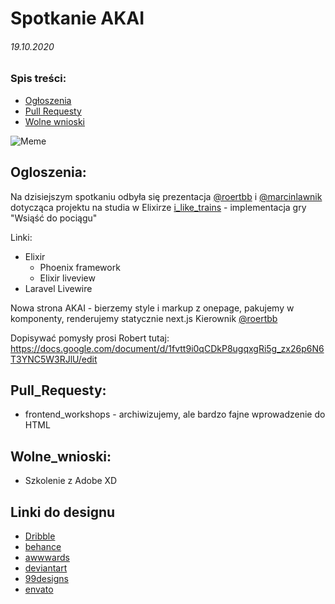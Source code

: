 # Spotkanie AKAI 
###### 19.10.2020

### Spis treści:
- [Ogłoszenia](#Ogloszenia)
- [Pull Requesty](#Pull_Requesty)
- [Wolne wnioski](#Wolne_wnioski)

![Meme](https://external-preview.redd.it/Jy6TzYfcPAaa9QQ4zUIQNhs14DlmOy5LwZlHXSRz1G4.jpg?auto=webp&s=00db864d7ea4edece24511e3cc43366ac923ad31)

## Ogloszenia:
Na dzisiejszym spotkaniu odbyła się prezentacja [@roertbb](https://github.com/roertbb) i [@marcinlawnik](https://github.com/marcinlawnik) dotycząca projektu na studia w Elixirze
[i_like_trains](https://github.com/marcinlawnik/i_like_trains
) - implementacja gry "Wsiąść do pociągu"

Linki:
 - Elixir
   - Phoenix framework
   - Elixir liveview
 - Laravel Livewire

 Nowa strona AKAI - bierzemy style i markup z onepage, pakujemy w komponenty, renderujemy statycznie next.js
 Kierownik [@roertbb](https://github.com/roertbb)
 
 Dopisywać pomysły prosi Robert tutaj:
 https://docs.google.com/document/d/1fvtt9i0qCDkP8ugqxgRi5g_zx26p6N6T3YNC5W3RJlU/edit

## Pull_Requesty:
 - frontend_workshops - archiwizujemy, ale bardzo fajne wprowadzenie do HTML

## Wolne_wnioski:
 - Szkolenie z Adobe XD
 
## Linki do designu
 - [Dribble](https://dribbble.com/)
 - [behance](https://www.behance.net/)
 - [awwwards](https://www.awwwards.com/)
 - [deviantart](https://www.deviantart.com/)
 - [99designs](https://99designs.com/)
 - [envato](https://envato.com/)
